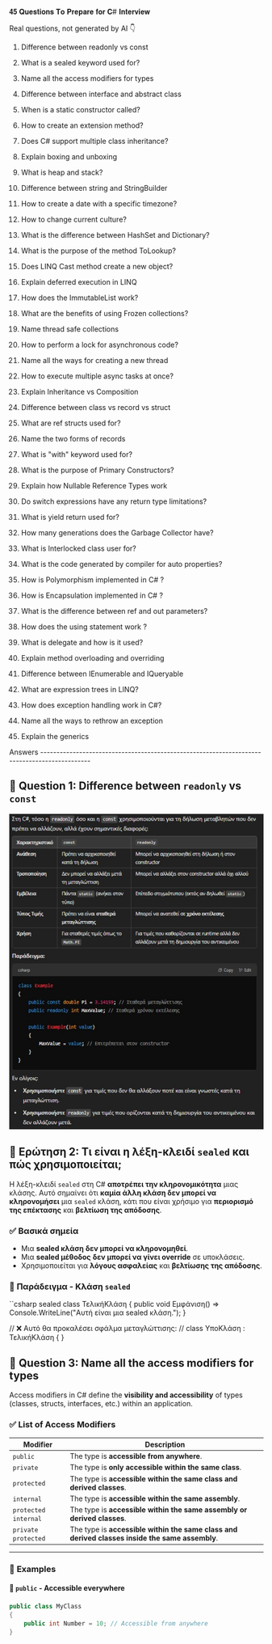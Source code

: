 𝟒𝟓 𝐐𝐮𝐞𝐬𝐭𝐢𝐨𝐧𝐬 𝐓𝐨 𝐏𝐫𝐞𝐩𝐚𝐫𝐞 𝐟𝐨𝐫 𝐂# 𝐈𝐧𝐭𝐞𝐫𝐯𝐢𝐞𝐰

Real questions, not generated by AI 👇 

1. Difference between readonly vs const

2. What is a sealed keyword used for?

3. Name all the access modifiers for types

4. Difference between interface and abstract class

5. When is a static constructor called?

6. How to create an extension method?

7. Does C# support multiple class inheritance?

8. Explain boxing and unboxing

9. What is heap and stack?

10. Difference between string and StringBuilder

11. How to create a date with a specific timezone?

12. How to change current culture?

13. What is the difference between HashSet and Dictionary?

14. What is the purpose of the method ToLookup?

15. Does LINQ Cast<T> method create a new object?

16. Explain deferred execution in LINQ

17. How does the ImmutableList work?

18. What are the benefits of using Frozen collections?

19. Name thread safe collections

20. How to perform a lock for asynchronous code?

21. Name all the ways for creating a new thread

22. How to execute multiple async tasks at once?

23. Explain Inheritance vs Composition

24. Difference between class vs record vs struct

25. What are ref structs used for?

26. Name the two forms of records

27. What is "with" keyword used for?

28. What is the purpose of Primary Constructors?

29. Explain how Nullable Reference Types work

30. Do switch expressions have any return type limitations?

31. What is yield return used for?

32. How many generations does the Garbage Collector have?

33. What is Interlocked class user for?

34. What is the code generated by compiler for auto properties?

35. How is Polymorphism implemented in C# ?

36. How is Encapsulation implemented in C# ?

37. What is the difference between ref and out parameters?

38. How does the using statement work ?

39. What is delegate and how is it used?

40. Explain method overloading and overriding

41. Difference between IEnumerable and IQueryable

42. What are expression trees in LINQ?

43. How does exception handling work in C#?

44. Name all the ways to rethrow an exception

45. Explain the generics

Answers ---------------------------------------------------------------------------------------------

## 🔹 Question 1: Difference between `readonly` vs `const`

![Screenshot 2024-01-22 101853](https://github.com/giannis-sr/-/blob/f07508b4b22f9ee62fbd6cd2a38a10ffd09e6154/Screenshot_1-2-2025_172347_chatgpt.com.jpeg)


## 🔹 Ερώτηση 2: Τι είναι η λέξη-κλειδί `sealed` και πώς χρησιμοποιείται;

Η λέξη-κλειδί `sealed` στη C# **αποτρέπει την κληρονομικότητα** μιας κλάσης. Αυτό σημαίνει ότι **καμία άλλη κλάση δεν μπορεί να κληρονομήσει** μια `sealed` κλάση, κάτι που είναι χρήσιμο για **περιορισμό της επέκτασης** και **βελτίωση της απόδοσης**.  

### ✅ **Βασικά σημεία**
- Μια **sealed κλάση** **δεν μπορεί να κληρονομηθεί**.  
- Μια **sealed μέθοδος** **δεν μπορεί να γίνει override** σε υποκλάσεις.  
- Χρησιμοποιείται για **λόγους ασφαλείας** και **βελτίωσης της απόδοσης**.  

### 📝 **Παράδειγμα - Κλάση `sealed`**
``csharp
sealed class ΤελικήΚλάση
{
    public void Εμφάνιση() => Console.WriteLine("Αυτή είναι μια sealed κλάση.");
}

// ❌ Αυτό θα προκαλέσει σφάλμα μεταγλώττισης:
// class ΥποΚλάση : ΤελικήΚλάση { } 

## 🔹 Question 3: Name all the access modifiers for types

Access modifiers in C# define the **visibility and accessibility** of types (classes, structs, interfaces, etc.) within an application.

### ✅ **List of Access Modifiers**
| Modifier    | Description |
|------------|------------|
| `public`   | The type is **accessible from anywhere**. |
| `private`  | The type is **only accessible within the same class**. |
| `protected` | The type is **accessible within the same class and derived classes**. |
| `internal`  | The type is **accessible within the same assembly**. |
| `protected internal` | The type is **accessible within the same assembly or derived classes**. |
| `private protected` | The type is **accessible within the same class and derived classes inside the same assembly**. |

---

### 📝 **Examples**

#### 🔹 `public` - Accessible everywhere
```csharp
public class MyClass
{
    public int Number = 10; // Accessible from anywhere
}

